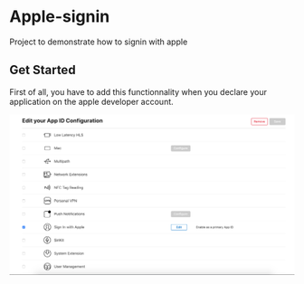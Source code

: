 # Apple-signin
Project to demonstrate how to signin with apple

## Get Started

First of all, you have to add this functionnality when you declare your application on the apple developer account.

![app id apple account](https://raw.githubusercontent.com/Gerth01/apple-signin/master/img/screenshot-app-id.png)
